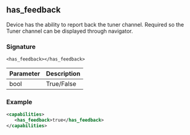 ## has\_feedback

Device has the ability to report back the tuner channel. Required so the Tuner channel can be displayed through navigator.


### Signature

`<has_feedback></has_feedback>`


| Parameter | Description |
| --- | --- |
| bool | True/False |


### Example

```xml
<capabilities>
   <has_feedback>true</has_feedback>
</capabilities>
```
